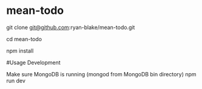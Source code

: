 # mean-todo
git clone git@github.com:ryan-blake/mean-todo.git

cd mean-todo

npm install

#Usage
Development

Make sure MongoDB is running (mongod from MongoDB bin directory)
npm run dev
